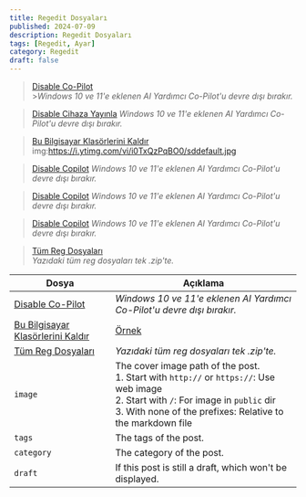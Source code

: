 ```yaml
---
title: Regedit Dosyaları
published: 2024-07-09
description: Regedit Dosyaları
tags: [Regedit, Ayar]
category: Regedit
draft: false
---
```


>[Disable Co-Pilot](https://git-link.vercel.app/api/download?url=https%3A%2F%2Fgithub.com%2Femreceleke%2Ffuwari%2Fblob%2Fmain%2FRegs%2FDisable_Copilot.reg)<br/> >_Windows 10 ve 11'e eklenen AI Yardımcı Co-Pilot'u devre dışı bırakır._

>[Disable Cihaza Yayınla](https://git-link.vercel.app/api/download?url=https%3A%2F%2Fgithub.com%2Femreceleke%2Ffuwari%2Fblob%2Fmain%2FRegs%2FDisable_Copilot.reg)
>_Windows 10 ve 11'e eklenen AI Yardımcı Co-Pilot'u devre dışı bırakır._

>[Bu Bilgisayar Klasörlerini Kaldır](https://git-link.vercel.app/api/download?url=https%3A%2F%2Fgithub.com%2Femreceleke%2Ffuwari%2Fblob%2Fmain%2FRegs%2FDisable_Copilot.reg)
img:https://i.ytimg.com/vi/i0TxQzPqBO0/sddefault.jpg

>[Disable Copilot](https://git-link.vercel.app/api/download?url=https%3A%2F%2Fgithub.com%2Femreceleke%2Ffuwari%2Fblob%2Fmain%2FRegs%2FDisable_Copilot.reg)
>_Windows 10 ve 11'e eklenen AI Yardımcı Co-Pilot'u devre dışı bırakır._

>[Disable Copilot](https://git-link.vercel.app/api/download?url=https%3A%2F%2Fgithub.com%2Femreceleke%2Ffuwari%2Fblob%2Fmain%2FRegs%2FDisable_Copilot.reg)
>_Windows 10 ve 11'e eklenen AI Yardımcı Co-Pilot'u devre dışı bırakır._

>[Disable Copilot](https://git-link.vercel.app/api/download?url=https%3A%2F%2Fgithub.com%2Femreceleke%2Ffuwari%2Fblob%2Fmain%2FRegs%2FDisable_Copilot.reg)
>_Windows 10 ve 11'e eklenen AI Yardımcı Co-Pilot'u devre dışı bırakır._



>[Tüm Reg Dosyaları](https://git-link.vercel.app/api/download?url=https%3A%2F%2Fgithub.com%2Femreceleke%2Ffuwari%2Ftree%2Fmain%2FRegs&filename=All+Reg+Files.zip)<br/>
>_Yazıdaki tüm reg dosyaları tek .zip'te._



| Dosya     | Açıklama                                                                                                                                                                                                 |
|---------------|-------------------------------------------------------------------------------------------------------------------------------------------------------------------------------------------------------------|
| [Disable Co-Pilot](https://git-link.vercel.app/api/download?url=https%3A%2F%2Fgithub.com%2Femreceleke%2Ffuwari%2Fblob%2Fmain%2FRegs%2FDisable_Copilot.reg)       | _Windows 10 ve 11'e eklenen AI Yardımcı Co-Pilot'u devre dışı bırakır._ |
| [Bu Bilgisayar Klasörlerini Kaldır](https://git-link.vercel.app/api/download?url=https%3A%2F%2Fgithub.com%2Femreceleke%2Ffuwari%2Fblob%2Fmain%2FRegs%2FBuBilgisayar%2520Klas%25C3%25B6rlerini%2520KALDIR.reg)   | <a href="/1.jpg">Örnek</a>|
| [Tüm Reg Dosyaları](https://git-link.vercel.app/api/download?url=https%3A%2F%2Fgithub.com%2Femreceleke%2Ffuwari%2Ftree%2Fmain%2FRegs&filename=All+Reg+Files.zip) | _Yazıdaki tüm reg dosyaları tek .zip'te._ |
| `image`       | The cover image path of the post.<br/>1. Start with `http://` or `https://`: Use web image<br/>2. Start with `/`: For image in `public` dir<br/>3. With none of the prefixes: Relative to the markdown file |
| `tags`        | The tags of the post.                                                                                                                                                                                       |
| `category`    | The category of the post.                                                                                                                                                                                   |
| `draft`        | If this post is still a draft, which won't be displayed.                                                                                                                                                    |
